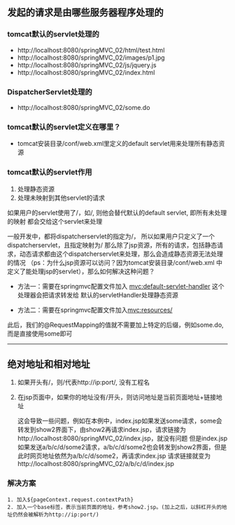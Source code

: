 ## 发起的请求是由哪些服务器程序处理的

### tomcat默认的servlet处理的
- http://localhost:8080/springMVC_02/html/test.html
- http://localhost:8080/springMVC_02/images/p1.jpg
- http://localhost:8080/springMVC_02/js/jquery.js
- http://localhost:8080/springMVC_02/index.html

### DispatcherServlet处理的
- http://localhost:8080/springMVC_02/some.do

### tomcat默认的servlet定义在哪里？
- tomcat安装目录/conf/web.xml里定义的default servlet用来处理所有静态资源

### tomcat默认的servlet作用
1. 处理静态资源
2. 处理未映射到其他servlet的请求

如果用户的servlet使用了/，如<url-pattern>/</url-pattern>, 则他会替代默认的default servlet, 即所有未处理的映射
都会交给这个servlet来处理

一般开发中，都将dispatcherservlet的<url-pattern>指定为/，
所以如果用户只定义了一个dispatcherservlet，且指定映射为<url-pattern>/</url-pattern>
那么除了jsp资源，所有的请求，包括静态请求，动态请求都由这个dispatcherservlet来处理，那么会造成静态资源无法处理的情况
（ps：为什么jsp资源可以访问？因为tomcat安装目录/conf/web.xml 中定义了能处理jsp的servlet），那么如何解决这种问题？

- 方法一：需要在springmvc配置文件加入 <mvc:default-servlet-handler> 这个处理器会把请求转发给
默认的servletHandler处理静态资源

- 方法二：需要在springmvc配置文件加入<mvc:resources/>

此后，我们的@RequestMapping的值就不需要加上特定的后缀，例如some.do, 而是直接使用some即可


--- 
## 绝对地址和相对地址


1. 如果开头有/，则/代表http://ip:port/, 没有工程名
2. 在jsp页面中，如果你的地址没有/开头，则访问地址是当前页面地址+链接地址
   
   这会导致一些问题，例如在本例中，index.jsp如果发送some请求，some会转发到show2界面下，由show2再请求index.jsp，请求链接为
   http://localhost:8080/springMVC_02/index.jsp，就没有问题
   但是index.jsp如果发送a/b/c/d/some2请求，a/b/c/d/some2也会转发到show2界面，但是此时网页地址依然为a/b/c/d/some2，再请求index.jsp
   请求链接就变为http://localhost:8080/springMVC_02/a/b/c/d/index.jsp
   
### 解决方案
    1. 加入${pageContext.request.contextPath}
    2. 加入一个base标签，表示当前页面的地址，参考show2.jsp。(加上之后，以斜杠开头的地址仍然会被解析为http://ip:port/)
    
    


